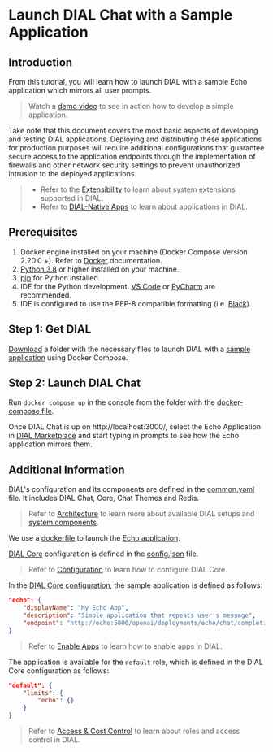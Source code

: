# Launch DIAL Chat with a Sample Application

## Introduction

From this tutorial, you will learn how to launch DIAL with a sample Echo application which mirrors all user prompts.

> Watch a [demo video](/docs/video%20demos/3.Developers/Applications/5.develop-application.md) to see in action how to develop a simple application.

Take note that this document covers the most basic aspects of developing and testing DIAL applications. Deploying and distributing these applications for production purposes will require additional configurations that guarantee secure access to the application endpoints through the implementation of firewalls and other network security settings to prevent unauthorized intrusion to the deployed applications.

> * Refer to the [Extensibility](https://dialx.ai/extension-framework) to learn about system extensions supported in DIAL.
> * Refer to [DIAL-Native Apps](/docs/platform/3.core/7.apps.md) to learn about applications in DIAL.

## Prerequisites

1. Docker engine installed on your machine (Docker Compose Version 2.20.0 +). Refer to [Docker](https://docs.docker.com/desktop/) documentation.
3. [Python 3.8](https://www.python.org) or higher installed on your machine.
4. [pip](https://pip.pypa.io/en/stable/) for Python installed.
5. IDE for the Python development. [VS Code](https://code.visualstudio.com) or [PyCharm](https://www.jetbrains.com/pycharm/) are recommended.
6. IDE is configured to use the PEP-8 compatible formatting (i.e. [Black](https://black.readthedocs.io/en/stable/index.html)).

## Step 1: Get DIAL

[Download](https://github.com/epam/ai-dial/tree/main/dial-docker-compose/application/) a folder with the necessary files to launch DIAL with a [sample application](https://github.com/epam/ai-dial/tree/main/dial-docker-compose/application/echo) using Docker Compose. 

## Step 2: Launch DIAL Chat

Run `docker compose up` in the console from the folder with the [docker-compose file](https://github.com/epam/ai-dial/blob/main/dial-docker-compose/application/docker-compose.yml).

Once DIAL Chat is up on http://localhost:3000/, select the Echo Application in [DIAL Marketplace](/docs/platform/4.chat/1.marketplace.md) and start typing in prompts to see how the Echo application mirrors them.

## Additional Information

DIAL's configuration and its components are defined in the [common.yaml](https://github.com/epam/ai-dial/blob/main/dial-docker-compose/common.yml) file. It includes DIAL Chat, Core, Chat Themes and Redis.

> Refer to [Architecture](/docs/platform/0.architecture-and-concepts/2.architecture.md) to learn more about available DIAL setups and [system components](/docs/platform/0.architecture-and-concepts/3.components.md).

We use a [dockerfile](https://github.com/epam/ai-dial/blob/main/dial-docker-compose/application/echo/Dockerfile) to launch the [Echo application](https://github.com/epam/ai-dial/blob/main/dial-docker-compose/application/echo/app.py).

[DIAL Core](/docs/platform/3.core/0.about-core.md) configuration is defined in the [config.json](https://github.com/epam/ai-dial/blob/main/dial-docker-compose/application/core/config.json) file. 

> Refer to [Configuration](/docs/tutorials/2.devops/1.configuration/0.configuration-guide.md#core-parameters) to learn how to configure DIAL Core.

In the [DIAL Core configuration](https://github.com/epam/ai-dial/blob/main/dial-docker-compose/application/core/config.json), the sample application is defined as follows:

```json
"echo": {
    "displayName": "My Echo App",
    "description": "Simple application that repeats user's message",
    "endpoint": "http://echo:5000/openai/deployments/echo/chat/completions" // chat completion endpoint of the application
}
```

> Refer to [Enable Apps](/docs/tutorials/1.developers/4.apps-development/3.enable-app.md) to learn how to enable apps in DIAL.

The application is available for the `default` role, which is defined in the DIAL Core configuration as follows:

```json
"default": {
    "limits": {
        "echo": {}
    }
}
```

> Refer to [Access & Cost Control](/docs/platform/3.core/2.access-control-intro.md) to learn about roles and access control in DIAL.

